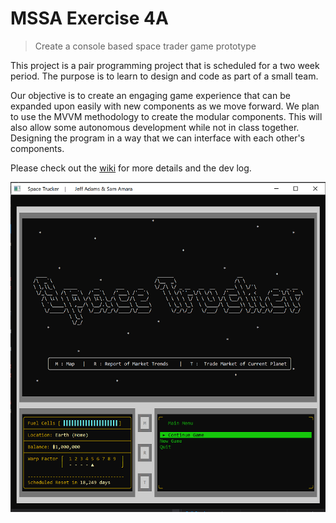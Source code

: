 # MSSA Exercise 4A
> Create a console based space trader game prototype

This project is a pair programming project that is scheduled for a two week period. The purpose is to learn to design and code as part of a small team.

Our objective is to create an engaging game experience that can be expanded upon easily with new components as we move forward.  We plan to use the MVVM methodology to create the modular components. This will also allow some autonomous development while not in class together. Designing the program in a way that we can interface with each other's components. 

Please check out the [wiki](https://github.com/atomicxistence/MSSA_Exercise_4A/wiki) for more details and the dev log.

![Space Trucker TitleScreen](https://github.com/atomicxistence/MSSA_Exercise_4A/blob/master/SupportingDocuments/SpaceTrucker_TitleScreen.PNG)

